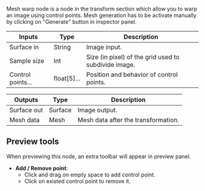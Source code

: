 Mesh warp node is a node in the transform section which allow you to warp an image using control points.
Mesh generation has to be activate manually by clicking on "Generate" button in inspector panel.

| Inputs            | Type        | Description                                          |
| ----------------- | ----------- | ---------------------------------------------------- |
| Surface in        | String      | Image input.                                         |
| Sample size       | Int         | Size (in pixel) of the grid used to subdivide image. |
| Control points... | float[5]... | Position and behavior of control points.             |

| Outputs     | Type    | Description                         |
| ----------- | ------- | ----------------------------------- |
| Surface out | Surface | Image output.                       |
| Mesh data   | Mesh    | Mesh data after the transformation. |

## Preview tools
When previewing this node, an extra toolbar will appear in preview panel.

- **Add / Remove point**: 
  - Click and drag on empty space to add control point. 
  - Click on existed control point to remove it.